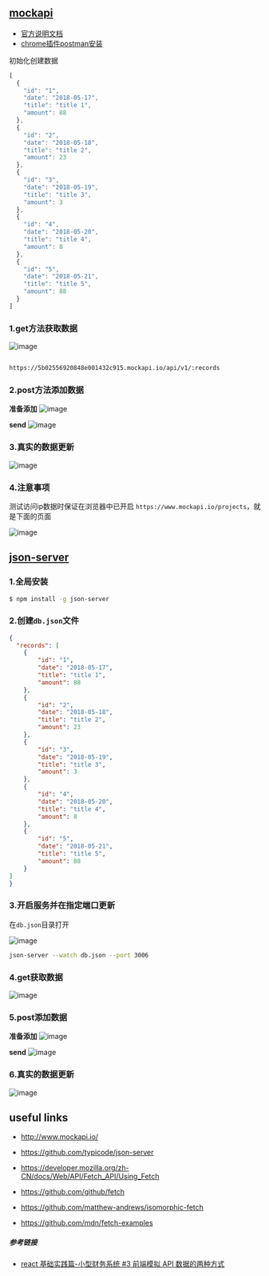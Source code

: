 ## [mockapi](https://www.mockapi.io)
- [官方说明文档](https://www.mockapi.io/docs)
- [chrome插件postman安装](https://github.com/xiaoyueyue165/Awesome-Stars/tree/master/%E8%B0%B7%E6%AD%8C%E6%B5%8F%E8%A7%88%E5%99%A8%E6%8F%92%E4%BB%B6/Postman%205.4.0)

初始化创建数据
````js
[
  {
    "id": "1",
    "date": "2018-05-17",
    "title": "title 1",
    "amount": 88
  },
  {
    "id": "2",
    "date": "2018-05-18",
    "title": "title 2",
    "amount": 23
  },
  {
    "id": "3",
    "date": "2018-05-19",
    "title": "title 3",
    "amount": 3
  },
  {
    "id": "4",
    "date": "2018-05-20",
    "title": "title 4",
    "amount": 8
  },
  {
    "id": "5",
    "date": "2018-05-21",
    "title": "title 5",
    "amount": 88
  }
]
````




### 1.get方法获取数据
![image](https://xiaoyueyue165.github.io/static/blog/getMockapi.png)

````bash

https://5b02556920848e001432c915.mockapi.io/api/v1/:records
````

### 2.post方法添加数据

**准备添加**
![image](https://xiaoyueyue165.github.io/static/blog/postMockapi1.png)

**send**
![image](https://xiaoyueyue165.github.io/static/blog/reMockapiGetData.png)

### 3.真实的数据更新
![image](https://xiaoyueyue165.github.io/static/blog/mockapiUpdate.png)

### 4.注意事项
测试访问ip数据时保证在浏览器中已开启 `https://www.mockapi.io/projects`，就是下面的页面

![image](https://xiaoyueyue165.github.io/static/blog/mockapi.png)

## [json-server](https://github.com/typicode/json-server)

### 1.全局安装
````bash
$ npm install -g json-server
````
### 2.创建`db.json`文件
````json
{
  "records": [
    {
        "id": "1",
        "date": "2018-05-17",
        "title": "title 1",
        "amount": 88
    },
    {
        "id": "2",
        "date": "2018-05-18",
        "title": "title 2",
        "amount": 23
    },
    {
        "id": "3",
        "date": "2018-05-19",
        "title": "title 3",
        "amount": 3
    },
    {
        "id": "4",
        "date": "2018-05-20",
        "title": "title 4",
        "amount": 8
    },
    {
        "id": "5",
        "date": "2018-05-21",
        "title": "title 5",
        "amount": 88
    }
]
}
````
### 3.开启服务并在指定端口更新

在`db.json`目录打开

![image](https://xiaoyueyue165.github.io/static/blog/listen3006.png)
````bash
json-server --watch db.json --port 3006
````
### 4.get获取数据
![image](https://xiaoyueyue165.github.io/static/blog/getlocalhost.png)

### 5.post添加数据
**准备添加**
![image](https://xiaoyueyue165.github.io/static/blog/reLocalhostGetData.png)

**send**
![image](https://xiaoyueyue165.github.io/static/blog/showDataByLocalhost.png)

### 6.真实的数据更新
![image](https://xiaoyueyue165.github.io/static/blog/localhostUpdate.png)
## useful links
- http://www.mockapi.io/

- https://github.com/typicode/json-server

- https://developer.mozilla.org/zh-CN/docs/Web/API/Fetch_API/Using_Fetch

- https://github.com/github/fetch

- https://github.com/matthew-andrews/isomorphic-fetch

- https://github.com/mdn/fetch-examples

##### 参考链接
- [react 基础实践篇-小型财务系统 #3 前端模拟 API 数据的两种方式](https://www.rails365.net/movies/react-ji-chu-shi-jian-pian-xiao-xing-cai-wu-xi-tong-3-qian-duan-mo-ni-api-shu-ju-de-liang-zhong-fang-shi)
